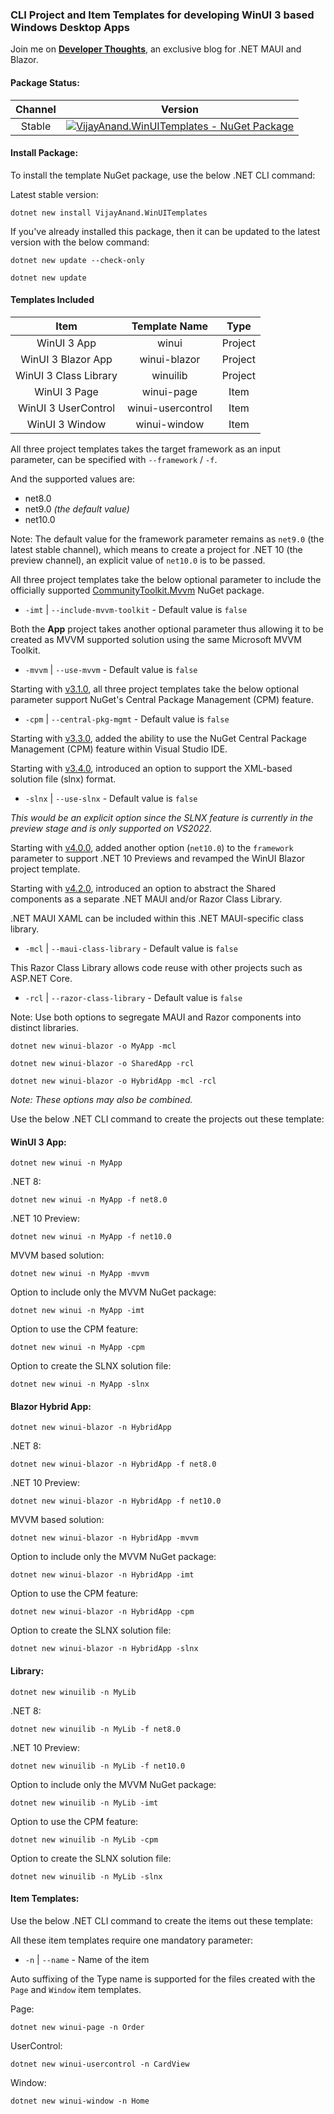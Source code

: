 ### CLI Project and Item Templates for developing WinUI 3 based Windows Desktop Apps

Join me on [**Developer Thoughts**](https://egvijayanand.in/ "Developer Thoughts"), an exclusive blog for .NET MAUI and Blazor.

#### Package Status:

|Channel|Version|
|:---:|:---:|
|Stable|[![VijayAnand.WinUITemplates - NuGet Package](https://badgen.net/nuget/v/VijayAnand.WinUITemplates/?icon=nuget&foo=bar)](https://www.nuget.org/packages/VijayAnand.WinUITemplates/ "WinUI CLI Templates (Stable)")|
<!--
|Preview|[![VijayAnand.WinUITemplates - NuGet Package](https://badgen.net/nuget/v/VijayAnand.WinUITemplates/latest?icon=nuget)](https://www.nuget.org/packages/VijayAnand.WinUITemplates/absoluteLatest "WinUI CLI Templates (Preview)")|
-->

<!-- CLI project template for developing `WinUI 3` App and Class Library and is named as `winui` and `winuilib` respectively. -->

#### Install Package:

To install the template NuGet package, use the below .NET CLI command:

Latest stable version:

```shell
dotnet new install VijayAnand.WinUITemplates
```

<!--
Latest preview version:

```shell
dotnet new install VijayAnand.WinUITemplates::2.2.0-preview.4
```
-->

If you've already installed this package, then it can be updated to the latest version with the below command:

```shell
dotnet new update --check-only
```

```shell
dotnet new update
```

#### Templates Included

|Item|Template Name|Type|
|:---:|:---:|:---:|
|WinUI 3 App|winui|Project|
|WinUI 3 Blazor App|winui-blazor|Project|
|WinUI 3 Class Library|winuilib|Project|
|WinUI 3 Page|winui-page|Item|
|WinUI 3 UserControl|winui-usercontrol|Item|
|WinUI 3 Window|winui-window|Item|

All three project templates takes the target framework as an input parameter, can be specified with `--framework` / `-f`.

And the supported values are:

* net8.0
* net9.0 *(the default value)*
* net10.0

Note: The default value for the framework parameter remains as `net9.0` (the latest stable channel), which means to create a project for .NET 10 (the preview channel), an explicit value of `net10.0` is to be passed.

All three project templates take the below optional parameter to include the officially supported [CommunityToolkit.Mvvm](https://www.nuget.org/packages/CommunityToolkit.Mvvm) NuGet package.

* `-imt` | `--include-mvvm-toolkit` - Default value is `false`

Both the **App** project takes another optional parameter thus allowing it to be created as MVVM supported solution using the same Microsoft MVVM Toolkit.

* `-mvvm` | `--use-mvvm` - Default value is `false`

Starting with [v3.1.0](https://www.nuget.org/packages/VijayAnand.WinUITemplates/3.1.0), all three project templates take the below optional parameter support NuGet's Central Package Management (CPM) feature.

* `-cpm` | `--central-pkg-mgmt` - Default value is `false`

Starting with [v3.3.0](https://www.nuget.org/packages/VijayAnand.WinUITemplates/3.3.0), added the ability to use the NuGet Central Package Management (CPM) feature within Visual Studio IDE.

Starting with [v3.4.0](https://www.nuget.org/packages/VijayAnand.WinUITemplates/3.4.0), introduced an option to support the XML-based solution file (slnx) format.

* `-slnx` | `--use-slnx` - Default value is `false`

*This would be an explicit option since the SLNX feature is currently in the preview stage and is only supported on VS2022.*

Starting with [v4.0.0](https://www.nuget.org/packages/VijayAnand.WinUITemplates/4.0.0), added another option (`net10.0`) to the `framework` parameter to support .NET 10 Previews and revamped the WinUI Blazor project template.

Starting with [v4.2.0](https://www.nuget.org/packages/VijayAnand.WinUITemplates/4.2.0), introduced an option to abstract the Shared components as a separate .NET MAUI and/or Razor Class Library.

.NET MAUI XAML can be included within this .NET MAUI-specific class library.

* `-mcl` | `--maui-class-library` - Default value is `false`

This Razor Class Library allows code reuse with other projects such as ASP.NET Core.

* `-rcl` | `--razor-class-library` - Default value is `false`

Note: Use both options to segregate MAUI and Razor components into distinct libraries.

```shell
dotnet new winui-blazor -o MyApp -mcl
```

```shell
dotnet new winui-blazor -o SharedApp -rcl
```

```shell
dotnet new winui-blazor -o HybridApp -mcl -rcl
```
*Note: These options may also be combined.*

<!-- CLI item template for `WinUI 3` Page, UserControl, and Window and is named as `winui-page`, `winui-usercontrol`, and `winui-window` respectively. -->

Use the below .NET CLI command to create the projects out these template:

#### WinUI 3 App:

```shell
dotnet new winui -n MyApp
```

.NET 8:
```shell
dotnet new winui -n MyApp -f net8.0
```

.NET 10 Preview:
```shell
dotnet new winui -n MyApp -f net10.0
```

MVVM based solution:
```shell
dotnet new winui -n MyApp -mvvm
```

Option to include only the MVVM NuGet package:
```shell
dotnet new winui -n MyApp -imt
```

Option to use the CPM feature:
```shell
dotnet new winui -n MyApp -cpm
```

Option to create the SLNX solution file:
```shell
dotnet new winui -n MyApp -slnx
```

#### Blazor Hybrid App:

```shell
dotnet new winui-blazor -n HybridApp
```

.NET 8:
```shell
dotnet new winui-blazor -n HybridApp -f net8.0
```

.NET 10 Preview:
```shell
dotnet new winui-blazor -n HybridApp -f net10.0
```

MVVM based solution:
```shell
dotnet new winui-blazor -n HybridApp -mvvm
```

Option to include only the MVVM NuGet package:
```shell
dotnet new winui-blazor -n HybridApp -imt
```

Option to use the CPM feature:
```shell
dotnet new winui-blazor -n HybridApp -cpm
```

Option to create the SLNX solution file:
```shell
dotnet new winui-blazor -n HybridApp -slnx
```

#### Library:

```shell
dotnet new winuilib -n MyLib
```

.NET 8:
```shell
dotnet new winuilib -n MyLib -f net8.0
```

.NET 10 Preview:
```shell
dotnet new winuilib -n MyLib -f net10.0
```

Option to include only the MVVM NuGet package:
```shell
dotnet new winuilib -n MyLib -imt
```

Option to use the CPM feature:
```shell
dotnet new winuilib -n MyLib -cpm
```

Option to create the SLNX solution file:
```shell
dotnet new winuilib -n MyLib -slnx
```

#### Item Templates:

Use the below .NET CLI command to create the items out these template:

All these item templates require one mandatory parameter:

* `-n` | `--name` - Name of the item

Auto suffixing of the Type name is supported for the files created with the `Page` and `Window` item templates.

Page:
```shell
dotnet new winui-page -n Order
```

UserControl:
```shell
dotnet new winui-usercontrol -n CardView
```

Window:
```shell
dotnet new winui-window -n Home
```
